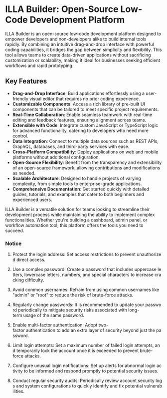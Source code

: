 # ILLA Builder: Open-Source Low-Code Development Platform

ILLA Builder is an open-source low-code development platform designed to empower developers and non-developers alike to build internal tools rapidly. By combining an intuitive drag-and-drop interface with powerful coding capabilities, it bridges the gap between simplicity and flexibility. This tool allows teams to create data-driven applications without sacrificing customization or scalability, making it ideal for businesses seeking efficient workflows and rapid prototyping.

## Key Features

- **Drag-and-Drop Interface**: Build applications effortlessly using a user-friendly visual editor that requires no prior coding experience.
- **Customizable Components**: Access a rich library of pre-built UI components that can be tailored to meet specific project requirements.
- **Real-Time Collaboration**: Enable seamless teamwork with real-time editing and feedback features, ensuring alignment across teams.
- **Extensible with Code**: Integrate custom JavaScript or TypeScript logic for advanced functionality, catering to developers who need more control.
- **Data Integration**: Connect to multiple data sources such as REST APIs, GraphQL, databases, and third-party services with ease.
- **Cross-Platform Compatibility**: Deploy applications on web and mobile platforms without additional configuration.
- **Open-Source Flexibility**: Benefit from the transparency and extensibility of an open-source framework, allowing contributions and modifications as needed.
- **Scalable Architecture**: Designed to handle projects of varying complexity, from simple tools to enterprise-grade applications.
- **Comprehensive Documentation**: Get started quickly with detailed guides, tutorials, and examples that cater to both beginners and experienced users.

ILLA Builder is a versatile solution for teams looking to streamline their development process while maintaining the ability to implement complex functionalities. Whether you're building a dashboard, admin panel, or workflow automation tool, this platform offers the tools you need to succeed.

### Notice

1.  Protect the login address: Set access restrictions to prevent unauthorized direct access.
    
2.  Use a complex password: Create a password that includes uppercase letters, lowercase letters, numbers, and special characters to increase cracking difficulty.
    
3.  Avoid common usernames: Refrain from using common usernames like "admin" or "root" to reduce the risk of brute-force attacks.
    
4.  Regularly change passwords: It is recommended to update your password periodically to mitigate security risks associated with long-term usage of the same password.
    
5.  Enable multi-factor authentication: Adopt two-factor authentication to add an extra layer of security beyond just the password.
    
6.  Limit login attempts: Set a maximum number of failed login attempts, and temporarily lock the account once it is exceeded to prevent brute-force attacks.
    
7.  Configure unusual login notifications: Set up alerts for abnormal login activity to be informed and respond promptly to potential security issues.
    
8.  Conduct regular security audits: Periodically review account security logs and system configurations to quickly identify and fix potential vulnerabilities.
        